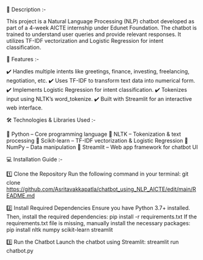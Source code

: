 📌 Description :-

This project is a Natural Language Processing (NLP) chatbot developed as part of a 4-week AICTE internship under Edunet Foundation. The chatbot is trained to understand user queries and provide relevant responses. It utilizes TF-IDF vectorization and Logistic Regression for intent classification.

🚀 Features :-

✔️ Handles multiple intents like greetings, finance, investing, freelancing, negotiation, etc.
✔️ Uses TF-IDF to transform text data into numerical form.
✔️ Implements Logistic Regression for intent classification.
✔️ Tokenizes input using NLTK’s word_tokenize.
✔️ Built with Streamlit for an interactive web interface.

🛠️ Technologies & Libraries Used :-

📌 Python – Core programming language
📌 NLTK – Tokenization & text processing
📌 Scikit-learn – TF-IDF vectorization & Logistic Regression
📌 NumPy – Data manipulation
📌 Streamlit – Web app framework for chatbot UI

💻 Installation Guide :-

1️⃣ Clone the Repository
Run the following command in your terminal:
git clone
https://github.com/Asritavakkapatla/chatbot_using_NLP_AICTE/edit/main/README.md

2️⃣ Install Required Dependencies
Ensure you have Python 3.7+ installed. Then, 
install the required dependencies:
pip install -r requirements.txt
If the requirements.txt file is missing, manually install the necessary packages:
pip install nltk numpy scikit-learn streamlit

3️⃣ Run the Chatbot
Launch the chatbot using Streamlit:
streamlit run chatbot.py
